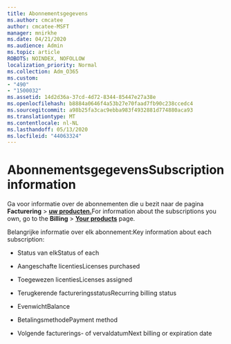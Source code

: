 ```yaml
---
title: Abonnementsgegevens
ms.author: cmcatee
author: cmcatee-MSFT
manager: mnirkhe
ms.date: 04/21/2020
ms.audience: Admin
ms.topic: article
ROBOTS: NOINDEX, NOFOLLOW
localization_priority: Normal
ms.collection: Adm_O365
ms.custom:
- "490"
- "1500032"
ms.assetid: 14d2d36a-37cd-4d72-8344-85447e27a38e
ms.openlocfilehash: b8884a0646f4a53b27e70faad7fb90c238ccedc4
ms.sourcegitcommit: a98b25fa3cac9ebba983f4932881d774880aca93
ms.translationtype: MT
ms.contentlocale: nl-NL
ms.lasthandoff: 05/13/2020
ms.locfileid: "44063324"
---
```

# <a name="subscription-information"></a><span data-ttu-id="ca41c-102">Abonnementsgegevens</span><span class="sxs-lookup"><span data-stu-id="ca41c-102">Subscription information</span></span>

<span data-ttu-id="ca41c-103">Ga voor informatie over de abonnementen die u bezit naar de pagina **Facturering** \> **[uw producten.](https://go.microsoft.com/fwlink/p/?linkid=842054)**</span><span class="sxs-lookup"><span data-stu-id="ca41c-103">For information about the subscriptions you own, go to the **Billing** \> **[Your products](https://go.microsoft.com/fwlink/p/?linkid=842054)** page.</span></span>
  
<span data-ttu-id="ca41c-104">Belangrijke informatie over elk abonnement:</span><span class="sxs-lookup"><span data-stu-id="ca41c-104">Key information about each subscription:</span></span>
  
- <span data-ttu-id="ca41c-105">Status van elk</span><span class="sxs-lookup"><span data-stu-id="ca41c-105">Status of each</span></span>

- <span data-ttu-id="ca41c-106">Aangeschafte licenties</span><span class="sxs-lookup"><span data-stu-id="ca41c-106">Licenses purchased</span></span>

- <span data-ttu-id="ca41c-107">Toegewezen licenties</span><span class="sxs-lookup"><span data-stu-id="ca41c-107">Licenses assigned</span></span>

- <span data-ttu-id="ca41c-108">Terugkerende factureringsstatus</span><span class="sxs-lookup"><span data-stu-id="ca41c-108">Recurring billing status</span></span>

- <span data-ttu-id="ca41c-109">Evenwicht</span><span class="sxs-lookup"><span data-stu-id="ca41c-109">Balance</span></span>

- <span data-ttu-id="ca41c-110">Betalingsmethode</span><span class="sxs-lookup"><span data-stu-id="ca41c-110">Payment method</span></span>

- <span data-ttu-id="ca41c-111">Volgende facturerings- of vervaldatum</span><span class="sxs-lookup"><span data-stu-id="ca41c-111">Next billing or expiration date</span></span>